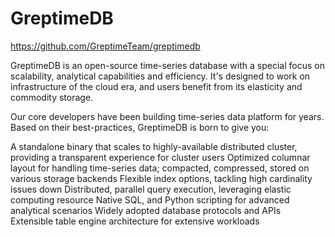 # GreptimeDB


https://github.com/GreptimeTeam/greptimedb


GreptimeDB is an open-source time-series database with a special focus on scalability, analytical capabilities and efficiency. It's designed to work on infrastructure of the cloud era, and users benefit from its elasticity and commodity storage.

Our core developers have been building time-series data platform for years. Based on their best-practices, GreptimeDB is born to give you:

A standalone binary that scales to highly-available distributed cluster, providing a transparent experience for cluster users
Optimized columnar layout for handling time-series data; compacted, compressed, stored on various storage backends
Flexible index options, tackling high cardinality issues down
Distributed, parallel query execution, leveraging elastic computing resource
Native SQL, and Python scripting for advanced analytical scenarios
Widely adopted database protocols and APIs
Extensible table engine architecture for extensive workloads
